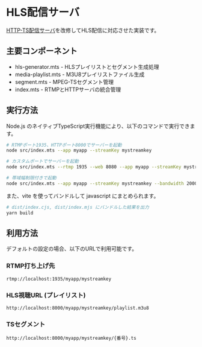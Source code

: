 # HLS配信サーバ

[HTTP-TS配信サーバ](../03-tiny-http-ts-server/)を改修してHLS配信に対応させた実装です。

## 主要コンポーネント

- hls-generator.mts - HLSプレイリストとセグメント生成処理
- media-playlist.mts - M3U8プレイリストファイル生成
- segment.mts - MPEG-TSセグメント管理
- index.mts - RTMPとHTTPサーバの統合管理

## 実行方法

Node.js のネイティブTypeScript実行機能により、以下のコマンドで実行できます。

```bash
# RTMPポート1935、HTTPポート8000でサーバーを起動
node src/index.mts --app myapp --streamKey mystreamkey

# カスタムポートでサーバーを起動
node src/index.mts --rtmp 1935 --web 8080 --app myapp --streamKey mystreamkey

# 帯域幅制限付きで起動
node src/index.mts --app myapp --streamKey mystreamkey --bandwidth 2000000
```

また、vite を使ってバンドルして javascript にまとめられます。

```bash
# dist/index.cjs, dist/index.mjs にバンドルした結果を出力
yarn build
```

## 利用方法

デフォルトの設定の場合、以下のURLで利用可能です。

### RTMP打ち上げ先
```
rtmp://localhost:1935/myapp/mystreamkey
```

### HLS視聴URL (プレイリスト)
```
http://localhost:8000/myapp/mystreamkey/playlist.m3u8
```

### TSセグメント
```
http://localhost:8000/myapp/mystreamkey/{番号}.ts
```
